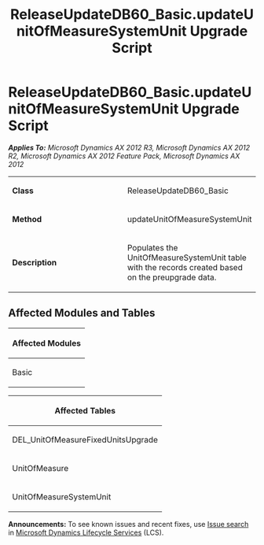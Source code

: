 ﻿---
title: ReleaseUpdateDB60_Basic.updateUnitOfMeasureSystemUnit Upgrade Script
TOCTitle: ReleaseUpdateDB60_Basic.updateUnitOfMeasureSystemUnit Upgrade Script
ms:assetid: 547abd91-b798-0435-cd01-c009b96fd50e
ms:mtpsurl: https://msdn.microsoft.com/en-us/library/JJ736145(v=AX.60)
ms:contentKeyID: 49708321
ms.date: 05/18/2015
mtps_version: v=AX.60
---

# ReleaseUpdateDB60\_Basic.updateUnitOfMeasureSystemUnit Upgrade Script 


_**Applies To:** Microsoft Dynamics AX 2012 R3, Microsoft Dynamics AX 2012 R2, Microsoft Dynamics AX 2012 Feature Pack, Microsoft Dynamics AX 2012_

<table>
<colgroup>
<col style="width: 50%" />
<col style="width: 50%" />
</colgroup>
<tbody>
<tr class="odd">
<td><p><strong>Class</strong></p></td>
<td><p>ReleaseUpdateDB60_Basic</p></td>
</tr>
<tr class="even">
<td><p><strong>Method</strong></p></td>
<td><p>updateUnitOfMeasureSystemUnit</p></td>
</tr>
<tr class="odd">
<td><p><strong>Description</strong></p></td>
<td><p>Populates the UnitOfMeasureSystemUnit table with the records created based on the preupgrade data.</p></td>
</tr>
</tbody>
</table>


## Affected Modules and Tables

<table>
<colgroup>
<col style="width: 100%" />
</colgroup>
<thead>
<tr class="header">
<th><p>Affected Modules</p></th>
</tr>
</thead>
<tbody>
<tr class="odd">
<td><p>Basic</p></td>
</tr>
</tbody>
</table>


<table>
<colgroup>
<col style="width: 100%" />
</colgroup>
<thead>
<tr class="header">
<th><p>Affected Tables</p></th>
</tr>
</thead>
<tbody>
<tr class="odd">
<td><p>DEL_UnitOfMeasureFixedUnitsUpgrade</p></td>
</tr>
<tr class="even">
<td><p>UnitOfMeasure</p></td>
</tr>
<tr class="odd">
<td><p>UnitOfMeasureSystemUnit</p></td>
</tr>
</tbody>
</table>

  
**Announcements:** To see known issues and recent fixes, use [Issue search](http://go.microsoft.com/fwlink/?linkid=389258) in [Microsoft Dynamics Lifecycle Services](http://go.microsoft.com/fwlink/?linkid=306505) (LCS).


